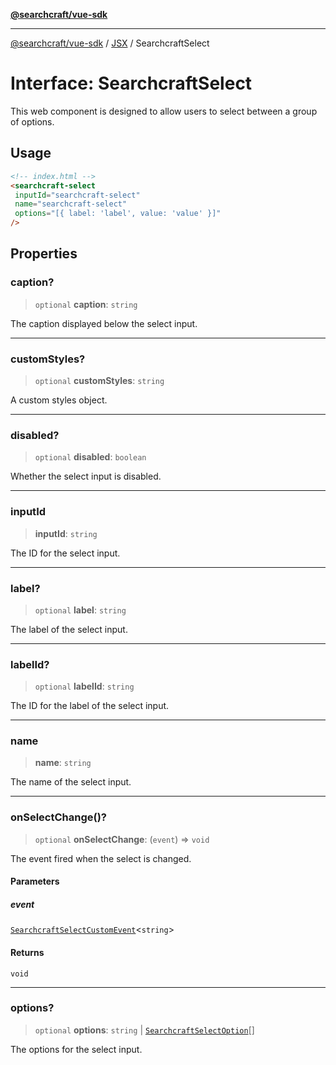 [**@searchcraft/vue-sdk**](/reference/sdk/js-vue/README.md)

***

[@searchcraft/vue-sdk](/reference/sdk/js-vue/globals.md) / [JSX](/reference/sdk/js-vue/namespaces/JSX/README.md) / SearchcraftSelect

# Interface: SearchcraftSelect

This web component is designed to allow users to select between a group of options.
## Usage
```html
<!-- index.html -->
<searchcraft-select
 inputId="searchcraft-select"
 name="searchcraft-select"
 options="[{ label: 'label', value: 'value' }]"
/>
```

## Properties

### caption?

> `optional` **caption**: `string`

The caption displayed below the select input.

***

### customStyles?

> `optional` **customStyles**: `string`

A custom styles object.

***

### disabled?

> `optional` **disabled**: `boolean`

Whether the select input is disabled.

***

### inputId

> **inputId**: `string`

The ID for the select input.

***

### label?

> `optional` **label**: `string`

The label of the select input.

***

### labelId?

> `optional` **labelId**: `string`

The ID for the label of the select input.

***

### name

> **name**: `string`

The name of the select input.

***

### onSelectChange()?

> `optional` **onSelectChange**: (`event`) => `void`

The event fired when the select is changed.

#### Parameters

##### event

[`SearchcraftSelectCustomEvent`](/reference/sdk/js-vue/interfaces/SearchcraftSelectCustomEvent.md)\<`string`\>

#### Returns

`void`

***

### options?

> `optional` **options**: `string` \| [`SearchcraftSelectOption`](/reference/sdk/js-vue/type-aliases/SearchcraftSelectOption.md)[]

The options for the select input.
